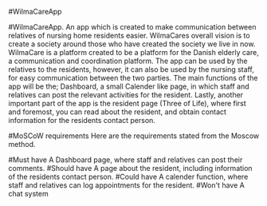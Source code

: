 #WilmaCareApp   

#WilmaCareApp.
An app which is created to make communication between relatives of nursing home residents easier. 
WilmaCares overall vision is to create a society around those who have created the society we live in now.
WilmaCare is a platform created to be a platform for the Danish elderly care, a communication and coordination platform.
The app can be used by the relatives to the residents, however, it can also be used by the nursing staff, for easy communication between the two parties. 
The main functions of the app will be the; Dashboard, a small Calender like page, in which staff and relatives can post the relevant activities for the resident.
Lastly, another important part of the app is the resident page (Three of Life), where first and foremost, you can read about the resident, and obtain contact information for the residents contact person.



#MoSCoW requirements 
Here are the requirements stated from the Moscow method. 

#Must have 
A Dashboard page, where staff and relatives can post their comments.
#Should have
A page about the resident, including information of the residents contact person. 
#Could have 
A calender function, where staff and relatives can log appointments for the resident. 
#Won't have 
A chat system 

